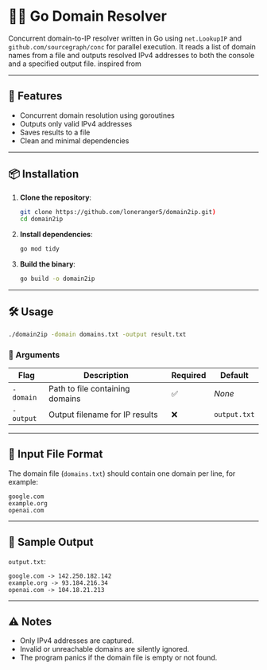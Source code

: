 
# 🕵️‍♂️ Go Domain Resolver

Concurrent domain-to-IP resolver written in Go using `net.LookupIP` and `github.com/sourcegraph/conc` for parallel execution. It reads a list of domain names from a file and outputs resolved IPv4 addresses to both the console and a specified output file.
inspired from 

---

## 🚀 Features

- Concurrent domain resolution using goroutines
- Outputs only valid IPv4 addresses
- Saves results to a file
- Clean and minimal dependencies

---

## 📦 Installation

1. **Clone the repository**:
   ```bash
   git clone https://github.com/loneranger5/domain2ip.git)
   cd domain2ip
   ```

2. **Install dependencies**:
   ```bash
   go mod tidy
   ```

3. **Build the binary**:
   ```bash
   go build -o domain2ip
   ```

---

## 🛠 Usage

```bash
./domain2ip -domain domains.txt -output result.txt
```

### 📄 Arguments

| Flag         | Description                         | Required | Default     |
|--------------|-------------------------------------|----------|-------------|
| `-domain`    | Path to file containing domains     | ✅       | _None_      |
| `-output`    | Output filename for IP results      | ❌       | `output.txt`|

---

## 📁 Input File Format

The domain file (`domains.txt`) should contain one domain per line, for example:

```
google.com
example.org
openai.com
```

---

## 📝 Sample Output

 `output.txt`:

```
google.com -> 142.250.182.142
example.org -> 93.184.216.34
openai.com -> 104.18.21.213
```

---

## ⚠️ Notes

- Only IPv4 addresses are captured.
- Invalid or unreachable domains are silently ignored.
- The program panics if the domain file is empty or not found.

